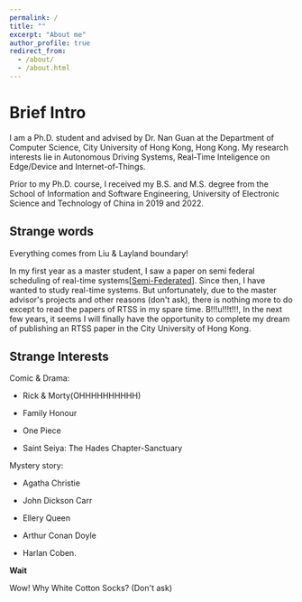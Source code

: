 ```yaml
---
permalink: /
title: ""
excerpt: "About me"
author_profile: true
redirect_from: 
  - /about/
  - /about.html
---
```



Brief Intro
======
I am a Ph.D. student and advised by Dr. Nan Guan at the Department of Computer Science, City University of Hong Kong, Hong Kong. My research interests lie in Autonomous Driving Systems, Real-Time Inteligence on Edge/Device and Internet-of-Things. 

Prior to my Ph.D. course, I received my B.S. and M.S. degree from the School of Information and Software Engineering, University of Electronic Science and Technology of China in 2019 and 2022.


## Strange words
Everything comes from Liu & Layland boundary!

In my first year as a master student, I saw a paper on semi federal scheduling of real-time systems[[Semi-Federated](https://ZiweiSong96.github.io/files/Semi-Federated.pdf)]. Since then, I have wanted to study real-time systems. But unfortunately, due to the master advisor's projects and other reasons (don't ask), there is nothing more to do except to read the papers of RTSS in my spare time. B!!!u!!!t!!!, In the next few years, it seems I will finally have the opportunity to complete my dream of publishing an RTSS paper in the City University of Hong Kong.

## Strange Interests

Comic & Drama:

* Rick & Morty(OHHHHHHHHHH)

* Family Honour

* One Piece

* Saint Seiya: The Hades Chapter-Sanctuary

Mystery story: 

* Agatha Christie

* John Dickson Carr

* Ellery Queen

* Arthur Conan Doyle

* Harlan Coben.

**Wait**

Wow! Why White Cotton Socks? (Don't ask)
